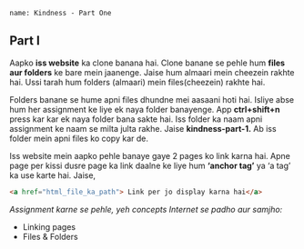 ```ngMeta
name: Kindness - Part One
```

## Part I
Aapko **iss website** ka clone banana hai. Clone banane se pehle hum **files aur folders** ke bare mein jaanenge. Jaise hum almaari mein cheezein rakhte hai. Ussi tarah hum folders (almaari) mein files(cheezein) rakhte hai.

Folders banane se hume apni files dhundne mei aasaani hoti hai. Isliye abse hum her assignment ke liye ek naya folder banayenge. App **ctrl+shift+n** press kar kar ek naya folder bana sakte hai. Iss folder ka naam apni assignment ke naam se milta julta rakhe. Jaise **kindness-part-1.** Ab iss folder mein apni files ko copy kar de. 

Iss website mein aapko pehle banaye gaye 2 pages ko link karna hai. Apne page per kissi dusre page ka link daalne ke liye hum **‘anchor tag’** ya ‘a tag’ ka use karte hai. Jaise,

```html
<a href="html_file_ka_path"> Link per jo display karna hai</a>
```

_Assignment karne se pehle, yeh concepts Internet se padho aur samjho:_	
- Linking pages
- Files & Folders
